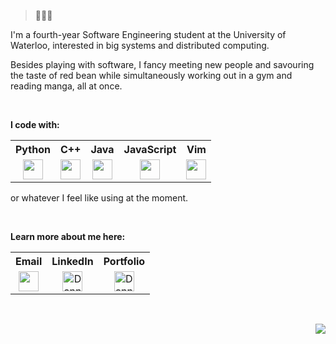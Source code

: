 <!--
### Oh hey, I didn't see you there 😉
-->

> 🍞🍞🍞

I'm a fourth-year Software Engineering student at the University of Waterloo, interested in big systems and distributed computing.

Besides playing with software, I fancy meeting new people and savouring the taste of red bean while simultaneously working out in a gym and reading manga, all at once.

<br />

**I code with:**

<table>
<tr>
</tr>
  <tr>
    <th>Python</th>
    <th>C++</th>
    <th>Java</th>
    <th>JavaScript</th>
    <th>Vim</th>
  </tr>
  <tr>
    <td style="text-align:center; vertical-align:middle">
      <img height="32" src="https://img.icons8.com/wired/128/000000/python.png"/>
    </td>
    <td style="text-align:center; vertical-align:middle">
      <img height="32" src="https://img.icons8.com/wired/128/000000/c-programming.png"/>
    </td>
    <td style="text-align:center; vertical-align:middle">
      <img height="32" src="https://img.icons8.com/wired/128/000000/java-coffee-cup-logo.png"/>
    </td>
    <td style="text-align:center; vertical-align:middle">
      <img height="32" src="https://img.icons8.com/wired/128/000000/javascript.png"/>
    </td>
    <td style="text-align:center; vertical-align:middle">
      <img height="32" src="https://cdn.iconscout.com/icon/free/png-512/vim-1-458211.png"/>
    </td>
  </tr>
</table>

or whatever I feel like using at the moment.

<br />

**Learn more about me here:**

<table>
  <tr>
    <th>Email</th>
    <th>LinkedIn</th>
    <th>Portfolio</th>
  </tr>
  <tr>
    <td style="text-align:center; vertical-align:middle">
      <a href="mailto: d246wu@gmail.com">
        <img height="32" src="https://img.icons8.com/wired/128/000000/email.png"/>
      </a>
    </td>
    <td style="text-align:center; vertical-align:middle">
      <a href="https://www.linkedin.com/in/wuda/" target="_blank" rel="noreferrer noopener">
        <img height="32" alt="Danny Wu's LinkedIn" src="https://img.icons8.com/wired/128/000000/linkedin.png" />
      </a>
    </td>
    <td style="text-align:center; vertical-align:middle">
      <a href="https://dannywuwu.github.io/" target="_blank" rel="noreferrer noopener">
        <img height="32" alt="Danny Wu's portfolio" src="https://img.icons8.com/wired/128/000000/resume.png" />
      </a>
    </td>
  </tr>
</table>

<br />

<p align="end">
  <img src="https://visitor-badge.glitch.me/badge?page_id=dannywuwu.dannywuwu"/>
</p>

